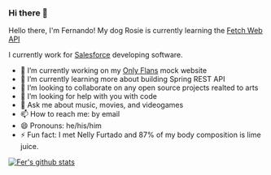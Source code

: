 ### Hi there 👋

Hello there, I'm Fernando! My dog Rosie is currently learning the [Fetch Web API](https://developer.mozilla.org/en-US/docs/Web/API/Fetch_API)

I currently work for [Salesforce](https://salesforce.com) developing software.

- 🔭 I’m currently working on my [Only Flans](https://onlyflans.link) mock website
- 🌱 I’m currently learning more about building Spring REST API
- 👯 I’m looking to collaborate on any open source projects realted to arts
- 🤔 I’m looking for help with you with code
- 💬 Ask me about music, movies, and videogames 
- 📫 How to reach me: by email
- 😄 Pronouns: he/his/him
- ⚡ Fun fact: I met Nelly Furtado and 87% of my body composition is lime juice.

[![Fer's github stats](https://github-readme-stats.vercel.app/api?username=fmendozaro)](https://github.com/anuraghazra/github-readme-stats)

